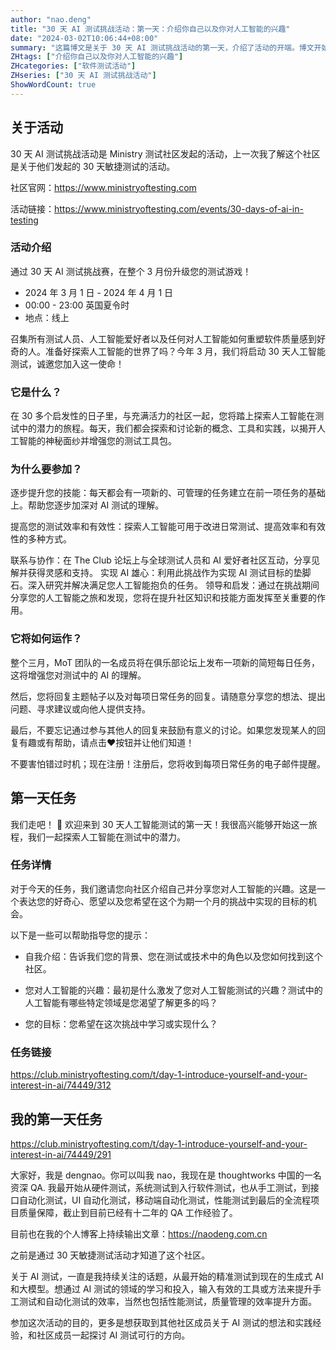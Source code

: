 ```yaml
---
author: "nao.deng"
title: "30 天 AI 测试挑战活动：第一天：介绍你自己以及你对人工智能的兴趣"
date: "2024-03-02T10:06:44+08:00"
summary: "这篇博文是关于 30 天 AI 测试挑战活动的第一天，介绍了活动的开端。博文开始于挑战的第一天，探讨了参与者自我介绍和对人工智能的兴趣。文章或许包括了作者的背景、工作经验以及对 AI 测试的期望。这个系列挑战活动有望为读者提供一个深入了解 AI 测试并不断学习的机会，也可能包含了一些鼓励和动力，鼓励读者积极参与整个挑战。"
ZHtags: ["介绍你自己以及你对人工智能的兴趣"]
ZHcategories: ["软件测试活动"]
ZHseries: ["30 天 AI 测试挑战活动"]
ShowWordCount: true
---
```



## 关于活动

30 天 AI 测试挑战活动是 Ministry 测试社区发起的活动，上一次我了解这个社区是关于他们发起的 30 天敏捷测试的活动。

社区官网：<https://www.ministryoftesting.com>

活动链接：<https://www.ministryoftesting.com/events/30-days-of-ai-in-testing>

### 活动介绍

通过 30 天 AI 测试挑战赛，在整个 3 月份升级您的测试游戏！

- 2024 年 3 月 1 日 - 2024 年 4 月 1 日
- 00:00 - 23:00 英国夏令时
- 地点：线上

召集所有测试人员、人工智能爱好者以及任何对人工智能如何重塑软件质量感到好奇的人。准备好探索人工智能的世界了吗？今年 3 月，我们将启动 30 天人工智能测试，诚邀您加入这一使命！

### 它是什么？

在 30 多个启发性的日子里，与充满活力的社区一起，您将踏上探索人工智能在测试中的潜力的旅程。每天，我们都会探索和讨论新的概念、工具和实践，以揭开人工智能的神秘面纱并增强您的测试工具包。

### 为什么要参加？

逐步提升您的技能：每天都会有一项新的、可管理的任务建立在前一项任务的基础上。帮助您逐步加深对 AI 测试的理解。

提高您的测试效率和有效性：探索人工智能可用于改进日常测试、提高效率和有效性的多种方式。

联系与协作：在 The Club 论坛上与全球测试人员和 AI 爱好者社区互动，分享见解并获得灵感和支持。
实现 AI 雄心：利用此挑战作为实现 AI 测试目标的垫脚石。深入研究并解决满足您人工智能抱负的任务。
领导和启发：通过在挑战期间分享您的人工智能之旅和发现，您将在提升社区知识和技能方面发挥至关重要的作用。

### 它将如何运作？

整个三月，MoT 团队的一名成员将在俱乐部论坛上发布一项新的简短每日任务，这将增强您对测试中的 AI 的理解。

然后，您将回复主题帖子以及对每项日常任务的回复。请随意分享您的想法、提出问题、寻求建议或向他人提供支持。

最后，不要忘记通过参与其他人的回复来鼓励有意义的讨论。如果您发现某人的回复有趣或有帮助，请点击❤️按钮并让他们知道！

不要害怕错过时机；现在注册！注册后，您将收到每项日常任务的电子邮件提醒。

## 第一天任务

我们走吧！ 🚀 欢迎来到 30 天人工智能测试的第一天！我很高兴能够开始这一旅程，我们一起探索人工智能在测试中的潜力。

### 任务详情

对于今天的任务，我们邀请您向社区介绍自己并分享您对人工智能的兴趣。这是一个表达您的好奇心、愿望以及您希望在这个为期一个月的挑战中实现的目标的机会。

以下是一些可以帮助指导您的提示：

- 自我介绍：告诉我们您的背景、您在测试或技术中的角色以及您如何找到这个社区。

- 您对人工智能的兴趣：最初是什么激发了您对人工智能测试的兴趣？测试中的人工智能有哪些特定领域是您渴望了解更多的吗？

- 您的目标：您希望在这次挑战中学习或实现什么？

### 任务链接

<https://club.ministryoftesting.com/t/day-1-introduce-yourself-and-your-interest-in-ai/74449/312>

## 我的第一天任务

<https://club.ministryoftesting.com/t/day-1-introduce-yourself-and-your-interest-in-ai/74449/291>

大家好，我是 dengnao。你可以叫我 nao，我现在是 thoughtworks 中国的一名资深 QA.
我最开始从硬件测试，系统测试到入行软件测试，也从手工测试，到接口自动化测试，UI 自动化测试，移动端自动化测试，性能测试到最后的全流程项目质量保障，截止到目前已经有十二年的 QA 工作经验了。

目前也在我的个人博客上持续输出文章：<https://naodeng.com.cn>

之前是通过 30 天敏捷测试活动才知道了这个社区。

关于 AI 测试，一直是我持续关注的话题，从最开始的精准测试到现在的生成式 AI 和大模型。想通过 AI 测试的领域的学习和投入，输入有效的工具或方法来提升手工测试和自动化测试的效率，当然也包括性能测试，质量管理的效率提升方面。

参加这次活动的目的，更多是想获取到其他社区成员关于 AI 测试的想法和实践经验，和社区成员一起探讨 AI 测试可行的方向。
